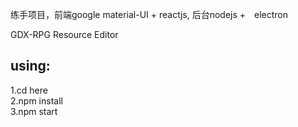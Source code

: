 练手项目，前端google material-UI + reactjs, 后台nodejs +　electron

GDX-RPG Resource Editor<br> 
## using: 
1.cd here<br> 
2.npm install<br>
3.npm start<br> 